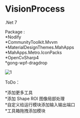 # VisionProcess

.Net 7

Package :     
*Nodify  
*CommunityToolkit.Mvvm   
*MaterialDesignThemes.MahApps   
*MahApps.Metro.IconPacks   
*OpenCvSharp4   
*gong-wpf-dragdrop   



![1](https://user-images.githubusercontent.com/77535233/230610773-f20556bb-9683-45f8-8eb2-57357bb3b99e.gif)


ToDo：

*添加更多工具    
*添加 Shape ROI 图像局部处理    
*自定义给运行模块添加输入输出端口   
*工具箱拖拽添加模块    
